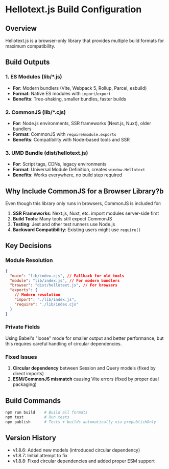 # Hellotext.js Build Configuration

## Overview

Hellotext.js is a browser-only library that provides multiple build formats for maximum compatibility.

## Build Outputs

### 1. ES Modules (lib/\*.js)

- **For**: Modern bundlers (Vite, Webpack 5, Rollup, Parcel, esbuild)
- **Format**: Native ES modules with `import`/`export`
- **Benefits**: Tree-shaking, smaller bundles, faster builds

### 2. CommonJS (lib/\*.cjs)

- **For**: Node.js environments, SSR frameworks (Next.js, Nuxt), older bundlers
- **Format**: CommonJS with `require`/`module.exports`
- **Benefits**: Compatibility with Node-based tools and SSR

### 3. UMD Bundle (dist/hellotext.js)

- **For**: Script tags, CDNs, legacy environments
- **Format**: Universal Module Definition, creates `window.Hellotext`
- **Benefits**: Works everywhere, no build step required

## Why Include CommonJS for a Browser Library?b

Even though this library only runs in browsers, CommonJS is included for:

1. **SSR Frameworks**: Next.js, Nuxt, etc. import modules server-side first
2. **Build Tools**: Many tools still expect CommonJS
3. **Testing**: Jest and other test runners use Node.js
4. **Backward Compatibility**: Existing users might use `require()`

## Key Decisions

### Module Resolution

```json
{
  "main": "lib/index.cjs", // Fallback for old tools
  "module": "lib/index.js", // For modern bundlers
  "browser": "dist/hellotext.js", // For browsers
  "exports": {
    // Modern resolution
    "import": "./lib/index.js",
    "require": "./lib/index.cjs"
  }
}
```

### Private Fields

Using Babel's "loose" mode for smaller output and better performance, but this requires careful handling of circular dependencies.

### Fixed Issues

1. **Circular dependency** between Session and Query models (fixed by direct imports)
2. **ESM/CommonJS mismatch** causing Vite errors (fixed by proper dual packaging)

## Build Commands

```bash
npm run build    # Build all formats
npm test         # Run tests
npm publish      # Tests + builds automatically via prepublishOnly
```

## Version History

- v1.8.6: Added new models (introduced circular dependency)
- v1.8.7: Initial attempt to fix
- v1.8.8: Fixed circular dependencies and added proper ESM support
